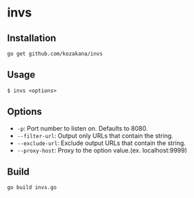 # invs

## Installation
```
go get github.com/kozakana/invs
```

## Usage

```
$ invs <options>
```

## Options
* `-p`: Port number to listen on. Defaults to 8080.
* `--filter-url`: Output only URLs that contain the string.
* `--exclude-url`: Exclude output URLs that contain the string.
* `--proxy-host`: Proxy to the option value.(ex. localhost:9999)

## Build
```
go build invs.go
```
